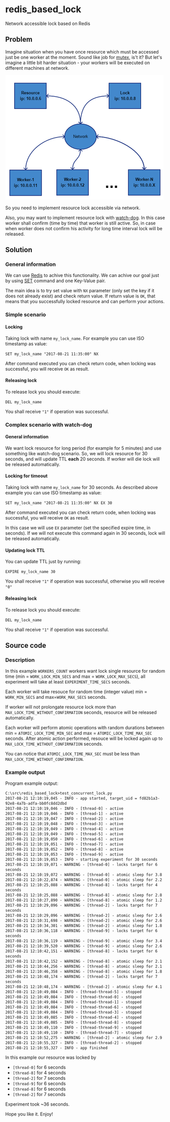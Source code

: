 # redis_based_lock
Network accessible lock based on Redis


## Problem

Imagine situation when you have once resource which must be accessed just be one worker at the moment. Sound like job for [mutex](https://en.wikipedia.org/wiki/Mutual_exclusion), is't it? But let's imagine a little bit harder situation - your workers will be executed on different machines at network.

![Basic schema](./doc/imgs/basic_schema.png)

So you need to implement resource lock accessible via network.

Also, you may want to implement resource lock with [watch-dog](https://en.wikipedia.org/wiki/Watchdog_timer). In this case worker shall confirm (time by time) that worker is still active. So, in case when worker does not confirm his activity for long time interval lock will be released.

## Solution

### General information

We can use [Redis](https://redis.io/) to achive this functionality. We can achive our goal just by using [SET](https://redis.io/commands/set) command and one Key-Value pair.

The main idea is to try set value with `NX` parameter (only set the key if it does not already exist) and check return value. If return value is `OK`, that means that you successfully locked resource and can perform your actions.

### Simple scenario

#### Locking 

Taking lock with name `my_lock_name`. For example you can use ISO timestamp as value:

 `SET my_lock_name "2017-08-21 11:35:00" NX`

After command executed you can check return code, when locking was successful, you will receive `OK` as result.

#### Releasing lock

To release lock you should execute:

`DEL my_lock_name`

You shall receive `"1"` if operation was successful.

### Complex scenario with watch-dog

#### General information

We want lock resource for long period (for example for 5 minutes) and use something like watch-dog scenario. So, we will lock resource for 30 seconds, and will update TTL **each** 20 seconds. If worker will die lock will be released automatically.

#### Locking for timeout

Taking lock with name `my_lock_name` for 30 seconds. As described above example you can use ISO timestamp as value:

 `SET my_lock_name "2017-08-21 11:35:00" NX EX 30`

After command executed you can check return code, when locking was successful, you will receive `OK` as result.

In this case we will use `EX` parameter (set the specified expire time, in seconds). If we will not execute this command again in 30 seconds, lock will be released automatically.

#### Updating lock TTL

You can update TTL just by running:

`EXPIRE my_lock_name 30`

You shall receive `"1"` if operation was successful, otherwise you will receive `"0"`

#### Releasing lock

To release lock you should execute:

`DEL my_lock_name`

You shall receive `"1"` if operation was successful.

## Source code

### Description

In this example `WORKERS_COUNT` workers want lock single resource for random time (min = `WORK_LOCK_MIN_SECS` and max = `WORK_LOCK_MAX_SECS`), all experiment will take at least `EXPERIMENT_TIME_SECS` seconds.

Each worker will take resouce for random time (integer value) min = `WORK_MIN_SECS` and max=`WORK_MAX_SECS` seconds.

If worker will not prolongate resource lock more than `MAX_LOCK_TIME_WITHOUT_CONFIRMATION` seconds, resource will be released automatically.

Each worker will perform atomic operations with random durations between min = `ATOMIC_LOCK_TIME_MIN_SEC` and max = `ATOMIC_LOCK_TIME_MAX_SEC` seconds. After atomic action performed, resouce will be locked again up to `MAX_LOCK_TIME_WITHOUT_CONFIRMATION` seconds.

You can notice that `ATOMIC_LOCK_TIME_MAX_SEC` must be less than `MAX_LOCK_TIME_WITHOUT_CONFIRMATION`.

### Example output

Program example output:

```
C:\src\redis_based_lock>test_concurrent_lock.py
2017-08-21 12:10:19,045 - INFO - app started, target_uid = fd82b1a3-92e8-4a7b-adfa-bb0fc8dd2dbd
2017-08-21 12:10:19,046 - INFO - [thread-0] - active
2017-08-21 12:10:19,046 - INFO - [thread-1] - active
2017-08-21 12:10:19,047 - INFO - [thread-2] - active
2017-08-21 12:10:19,048 - INFO - [thread-3] - active
2017-08-21 12:10:19,049 - INFO - [thread-4] - active
2017-08-21 12:10:19,049 - INFO - [thread-5] - active
2017-08-21 12:10:19,050 - INFO - [thread-6] - active
2017-08-21 12:10:19,051 - INFO - [thread-7] - active
2017-08-21 12:10:19,052 - INFO - [thread-8] - active
2017-08-21 12:10:19,053 - INFO - [thread-9] - active
2017-08-21 12:10:19,053 - INFO - starting experiment for 30 seconds
2017-08-21 12:10:19,071 - WARNING - [thread-0] - locks target for 6 seconds
2017-08-21 12:10:19,072 - WARNING - [thread-0] - atomic sleep for 3.8
2017-08-21 12:10:22,874 - WARNING - [thread-0] - atomic sleep for 2.2
2017-08-21 12:10:25,088 - WARNING - [thread-8] - locks target for 4 seconds
2017-08-21 12:10:25,088 - WARNING - [thread-8] - atomic sleep for 2.8
2017-08-21 12:10:27,890 - WARNING - [thread-8] - atomic sleep for 1.2
2017-08-21 12:10:29,096 - WARNING - [thread-2] - locks target for 7 seconds
2017-08-21 12:10:29,096 - WARNING - [thread-2] - atomic sleep for 2.6
2017-08-21 12:10:31,698 - WARNING - [thread-2] - atomic sleep for 2.6
2017-08-21 12:10:34,301 - WARNING - [thread-2] - atomic sleep for 1.8
2017-08-21 12:10:36,118 - WARNING - [thread-9] - locks target for 6 seconds
2017-08-21 12:10:36,119 - WARNING - [thread-9] - atomic sleep for 3.4
2017-08-21 12:10:39,520 - WARNING - [thread-9] - atomic sleep for 2.6
2017-08-21 12:10:42,151 - WARNING - [thread-8] - locks target for 6 seconds
2017-08-21 12:10:42,152 - WARNING - [thread-8] - atomic sleep for 2.1
2017-08-21 12:10:44,256 - WARNING - [thread-8] - atomic sleep for 2.1
2017-08-21 12:10:46,358 - WARNING - [thread-8] - atomic sleep for 1.8
2017-08-21 12:10:48,174 - WARNING - [thread-2] - locks target for 7 seconds
2017-08-21 12:10:48,174 - WARNING - [thread-2] - atomic sleep for 4.1
2017-08-21 12:10:49,084 - INFO - [thread-thread-5] - stopped
2017-08-21 12:10:49,084 - INFO - [thread-thread-0] - stopped
2017-08-21 12:10:49,084 - INFO - [thread-thread-1] - stopped
2017-08-21 12:10:49,084 - INFO - [thread-thread-6] - stopped
2017-08-21 12:10:49,084 - INFO - [thread-thread-3] - stopped
2017-08-21 12:10:49,085 - INFO - [thread-thread-4] - stopped
2017-08-21 12:10:49,085 - INFO - [thread-thread-8] - stopped
2017-08-21 12:10:49,110 - INFO - [thread-thread-9] - stopped
2017-08-21 12:10:49,110 - INFO - [thread-thread-7] - stopped
2017-08-21 12:10:52,275 - WARNING - [thread-2] - atomic sleep for 2.9
2017-08-21 12:10:55,327 - INFO - [thread-thread-2] - stopped
2017-08-21 12:10:55,327 - INFO - app finished
```

In this example our resource was locked by 

* `[thread-0]` for 6 seconds
* `[thread-8]` for 4 seconds
* `[thread-2]` for 7 seconds
* `[thread-9]` for 6 seconds
* `[thread-8]` for 6 seconds
* `[thread-2]` for 7 seconds

Experiment took ~36 seconds.

Hope you like it. Enjoy!